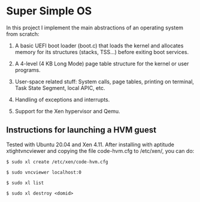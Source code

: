 # Super Simple OS

In this project I implement the main abstractions of an operating system from scratch:

1. A basic UEFI boot loader (boot.c) that loads the kernel and allocates memory for its structures (stacks, TSS...) before exiting boot services. 

2. A 4-level (4 KB Long Mode) page table structure for the kernel or user programs.

3. User-space related stuff: System calls, page tables, printing on terminal, Task State Segment, local APIC, etc. 

4. Handling of exceptions and interrupts.

5. Support for the Xen hypervisor and Qemu.

## Instructions for launching a HVM guest

Tested with Ubuntu 20.04 and Xen 4.11. After installing with aptitude xtightvncviewer and copying the file code-hvm.cfg to /etc/xen/, you can do:

```
$ sudo xl create /etc/xen/code-hvm.cfg

$ sudo vncviewer localhost:0

$ sudo xl list

$ sudo xl destroy <domid>
```
